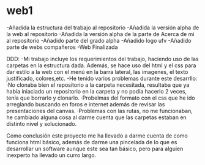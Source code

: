 # web1

-Añadida la estructura del trabajo al repositorio
-Añadida la versión alpha de la web al repositorio
-Añadida la versión alpha de la parte de Acerca de mi al repositorio
-Añadido parte del grado alpha
-Añadido logo ufv
-Añadido parte de webs compañeros
-Web Finalizada


DDD:
-Mi trabajo incluye los requerimientos del trabajo, haciendo uso de las carpetas en la estructura dada. Además, se hace uso del html y el css para dar estilo a la web con el menú en la barra lateral, las imagenes, el texto justificado, colores,etc.
-He tenido varios problemas durante este desarrllo:
    ·No clonaba bien el repositorio a la carpeta necesitada, resultaba que ya había iniaciado un repositorio en la carpeta y no podía hacerlo 2 veces, tenía que borrarlo y clonarlo.
    ·Probelmas del formato con el css que he ido arreglando buscando en foros e internet además de revisar las presentaciones del canvas.
    ·Problemas con las rutas, no me funcionaban, he cambiado alguna cosa al darme cuenta que las carpetas estaban en distinto nivel y solucionado.

Como conclusión este proyecto me ha llevado a darme cuenta de como funciona html básico, además de darme una pincelada de lo que es desarrollar un software aunque este sea tan básico, pero para alguien inexperto ha llevado un curro largo.
